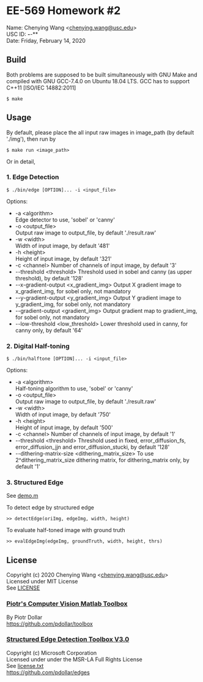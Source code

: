 # EE-569 Homework #2

Name: Chenying Wang \<chenying.wang@usc.edu\> \
USC ID: ****-****-** \
Date: Friday, February 14, 2020


## Build

Both problems are supposed to be built simultaneously with GNU Make and compiled with GNU GCC-7.4.0 on Ubuntu 18.04 LTS. GCC has to support C++11 [ISO/IEC 14882:2011]

    $ make




## Usage

By default, please place the all input raw images in image_path (by default './img'), then run by

    $ make run <image_path>

Or in detail,

### 1. Edge Detection

    $ ./bin/edge [OPTION]... -i <input_file>

Options:
- -a \<algorithm\> \
Edge detector to use, 'sobel' or 'canny'
- -o \<output_file\> \
Output raw image to output_file, by default './result.raw'
- -w \<width\> \
Width of input image, by default '481'
- -h \<height\> \
Height of input image, by default '321'
- -c \<channel\>
Number of channels of input image, by default '3'
- --threshold \<threshold\>
Threshold used in sobel and canny (as upper threshold), by default '128'
- --x-gradient-output  \<x_gradient_img\>
Output X gradient image to x_gradient_img, for sobel only, not mandatory
- --y-gradient-output \<y_gradient_img\>
Output Y gradient image to y_gradient_img, for sobel only, not mandatory
- --gradient-output \<gradient_img\>
Output gradient map to gradient_img, for sobel only, not mandatory
- --low-threshold \<low_threshold\>
Lower threshold used in canny, for canny only, by default '64'

### 2. Digital Half-toning

    $ ./bin/halftone [OPTION]... -i <input_file>

Options:
- -a \<algorithm\> \
Half-toning algorithm to use, 'sobel' or 'canny'
- -o \<output_file\> \
Output raw image to output_file, by default './result.raw'
- -w \<width\> \
Width of input image, by default '750'
- -h \<height\> \
Height of input image, by default '500'
- -c \<channel\>
Number of channels of input image, by default '1'
- --threshold \<threshold\>
Threshold used in fixed, error_diffusion_fs, error_diffusion_jjn and error_diffusion_stucki, by default '128'
- --dithering-matrix-size \<dithering_matrix_size\>
To use 2^dithering_matrix_size dithering matrix, for dithering_matrix only, by default '1'

### 3. Structured Edge
See [demo.m](./structured_edge/demo.m)

To detect edge by structured edge

    >> detectEdge(oriImg, edgeImg, width, height)

To evaluate half-toned image with ground truth

    >> evalEdgeImg(edgeImg, groundTruth, width, height, thrs)




## License

Copyright (c) 2020 Chenying Wang \<chenying.wang@usc.edu\> \
Licensed under MIT License \
See [LICENSE](./LICENSE)

### [Piotr's Computer Vision Matlab Toolbox](./lib/pdollar_toolbox)
By Piotr Dollar \
<https://github.com/pdollar/toolbox>

### [Structured Edge Detection Toolbox V3.0](./lib/pdollar_edges)
Copyright (c) Microsoft Corporation \
Licensed under under the MSR-LA Full Rights License \
See [license.txt](./lib/pdollar_edges/license.txt) \
<https://github.com/pdollar/edges>
